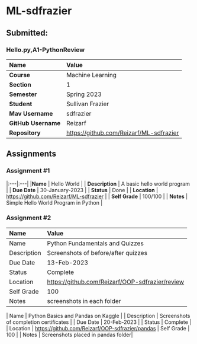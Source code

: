 # ML-sdfrazier

## Submitted:
### Hello.py,A1-PythonReview

| Name | Value |
|:---|:---|
| **Course** | Machine Learning |
| **Section** | 1 |
| **Semester** | Spring 2023 |
| **Student** | Sullivan Frazier |
| **Mav Username**            | sdfrazier |
| **GitHub Username**         | Reizarf |
| **Repository**          | https://github.com/Reizarf/ML-sdfrazier |

## Assignments

### Assignment #1
|:---|:---|
|**Name** | Hello World |
| **Description** | A basic hello world program |
| **Due Date** | 30-January-2023 |
| **Status** | Done |
| **Location** | https://github.com/Reizarf/ML-sdfrazier |
| **Self Grade** | 100/100 |
| **Notes** | Simple Hello World Program in Python |

### Assignment #2

| Name | Value |
| :--- | :--- |
| Name | Python Fundamentals and Quizzes |
| Description | Screenshots of before/after quizzes |
| Due Date | 13-Feb-2023 |
| Status | Complete |
| Location | https://github.com/Reizarf/OOP-sdfrazier/review |
| Self Grade | 100 |
| Notes | screenshots in each folder |

| Name | Python Basics and Pandas on Kaggle |
| Description | Screenshots of completion certificates |
| Due Date | 20-Feb-2023 |
| Status | Complete |
| Location | https://github.com/Reizarf/OOP-sdfrazier/pandas
| Self Grade | 100 |
| Notes | Screenshots placed in pandas folder|
